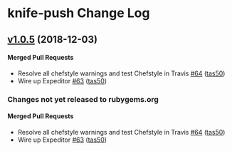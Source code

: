 # knife-push Change Log

<!-- latest_release 1.0.5 -->
## [v1.0.5](https://github.com/chef/knife-push/tree/v1.0.5) (2018-12-03)

#### Merged Pull Requests
- Resolve all chefstyle warnings and test Chefstyle in Travis [#64](https://github.com/chef/knife-push/pull/64) ([tas50](https://github.com/tas50))
- Wire up Expeditor [#63](https://github.com/chef/knife-push/pull/63) ([tas50](https://github.com/tas50))
<!-- latest_release -->

<!-- release_rollup since=1.0.3 -->
### Changes not yet released to rubygems.org

#### Merged Pull Requests
- Resolve all chefstyle warnings and test Chefstyle in Travis [#64](https://github.com/chef/knife-push/pull/64) ([tas50](https://github.com/tas50)) <!-- 1.0.5 -->
- Wire up Expeditor [#63](https://github.com/chef/knife-push/pull/63) ([tas50](https://github.com/tas50)) <!-- 1.0.4 -->
<!-- release_rollup -->

<!-- latest_stable_release -->
<!-- latest_stable_release -->